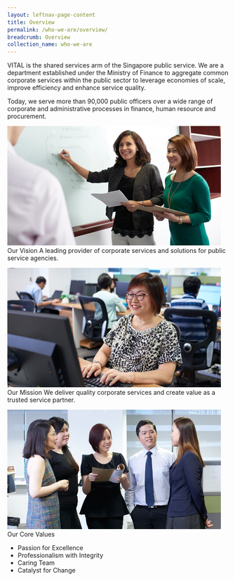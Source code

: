 ```yaml
---
layout: leftnav-page-content
title: Overview
permalink: /who-we-are/overview/
breadcrumb: Overview
collection_name: who-we-are
---
```


VITAL is the shared services arm of the Singapore public service. We are a department established under the Ministry of Finance to aggregate common corporate services within the public sector to leverage economies of scale, improve efficiency and enhance service quality.

Today, we serve more than 90,000 public officers over a wide range of corporate and administrative processes in finance, human resource and procurement.

![our vision](/images/our-vision.jpg)
Our Vision
A leading provider of corporate services and solutions for public service agencies.  

![our mission](/images/our-mission.jpg)
Our Mission
We deliver quality corporate services and create value as a trusted service partner.


![core values](/images/core-values.jpg)
Our Core Values
* Passion for Excellence  
* Professionalism with Integrity   
* Caring Team  
* Catalyst for Change
